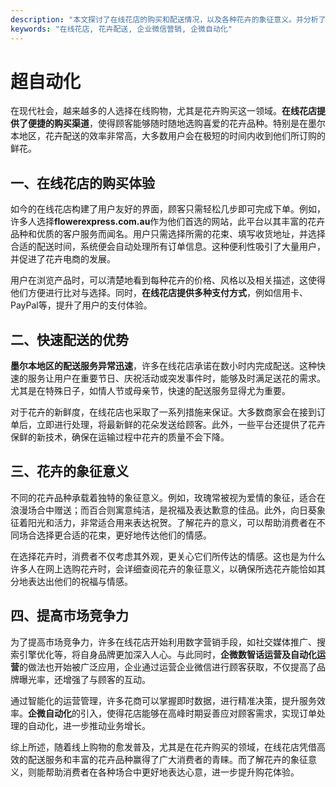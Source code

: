 ```yaml
---
description: "本文探讨了在线花店的购买和配送情况，以及各种花卉的象征意义。并分析了在墨尔本地区的高效配送服务。"
keywords: "在线花店, 花卉配送, 企业微信营销, 企微自动化"
---
```

# 超自动化

在现代社会，越来越多的人选择在线购物，尤其是花卉购买这一领域。**在线花店提供了便捷的购买渠道**，使得顾客能够随时随地选购喜爱的花卉品种。特别是在墨尔本地区，花卉配送的效率非常高，大多数用户会在极短的时间内收到他们所订购的鲜花。

## 一、在线花店的购买体验

如今的在线花店构建了用户友好的界面，顾客只需轻松几步即可完成下单。例如，许多人选择**flowerexpress.com.au**作为他们首选的网站，此平台以其丰富的花卉品种和优质的客户服务而闻名。用户只需选择所需的花束、填写收货地址，并选择合适的配送时间，系统便会自动处理所有订单信息。这种便利性吸引了大量用户，并促进了花卉电商的发展。

用户在浏览产品时，可以清楚地看到每种花卉的价格、风格以及相关描述，这使得他们方便进行比对与选择。同时，**在线花店提供多种支付方式**，例如信用卡、PayPal等，提升了用户的支付体验。

## 二、快速配送的优势

**墨尔本地区的配送服务异常迅速**，许多在线花店承诺在数小时内完成配送。这种快速的服务让用户在重要节日、庆祝活动或突发事件时，能够及时满足送花的需求。尤其是在特殊日子，如情人节或母亲节，快速的配送服务显得尤为重要。

对于花卉的新鲜度，在线花店也采取了一系列措施来保证。大多数商家会在接到订单后，立即进行处理，将最新鲜的花朵发送给顾客。此外，一些平台还提供了花卉保鲜的新技术，确保在运输过程中花卉的质量不会下降。

## 三、花卉的象征意义

不同的花卉品种承载着独特的象征意义。例如，玫瑰常被视为爱情的象征，适合在浪漫场合中赠送；而百合则寓意纯洁，是祝福及表达歉意的佳品。此外，向日葵象征着阳光和活力，非常适合用来表达祝贺。了解花卉的意义，可以帮助消费者在不同场合选择更合适的花束，更好地传达他们的情感。

在选择花卉时，消费者不仅考虑其外观，更关心它们所传达的情感。这也是为什么许多人在网上选购花卉时，会详细查阅花卉的象征意义，以确保所选花卉能恰如其分地表达出他们的祝福与情感。

## 四、提高市场竞争力

为了提高市场竞争力，许多在线花店开始利用数字营销手段，如社交媒体推广、搜索引擎优化等，将自身品牌更加深入人心。与此同时，**企微数智话运营及自动化运营**的做法也开始被广泛应用，企业通过运营企业微信进行顾客获取，不仅提高了品牌曝光率，还增强了与顾客的互动。

通过智能化的运营管理，许多花商可以掌握即时数据，进行精准决策，提升服务效率。**企微自动化**的引入，使得花店能够在高峰时期妥善应对顾客需求，实现订单处理的自动化，进一步推动业务增长。

综上所述，随着线上购物的愈发普及，尤其是在花卉购买的领域，在线花店凭借高效的配送服务和丰富的花卉品种赢得了广大消费者的青睐。而了解花卉的象征意义，则能帮助消费者在各种场合中更好地表达心意，进一步提升购花体验。
